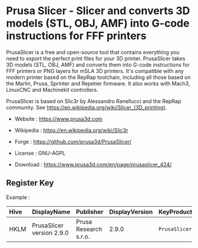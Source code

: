 # Prusa Slicer - Slicer and converts 3D models (STL, OBJ, AMF) into G-code instructions for FFF printers

PrusaSlicer is a free and open-source tool that contains everything you
need to export the perfect print files for your 3D printer.
PrusaSlicer takes 3D models (STL, OBJ, AMF) and converts them into G-code
instructions for FFF printers or PNG layers for mSLA 3D printers. It's
compatible with any modern printer based on the RepRap toolchain, including all
those based on the Marlin, Prusa, Sprinter and Repetier firmware. It also works
with Mach3, LinuxCNC and Machinekit controllers.

PrusaSlicer is based on Slic3r by Alessandro Ranellucci and the RepRap community.
See https://en.wikipedia.org/wiki/Slicer_(3D_printing).

* Website : https://www.prusa3d.com
* Wikipedia : https://en.wikipedia.org/wiki/Slic3r
* Forge : https://github.com/prusa3d/PrusaSlicer/
* License : GNU-AGPL

* Download : https://www.prusa3d.com/en/page/prusaslicer_424/


## Register Key

Example :

 | Hive | DisplayName | Publisher | DisplayVersion | KeyProduct | UninstallExe |
 |:---- |:----------- |:--------- |:-------------- |:---------- |:------------ |
 | HKLM | PrusaSlicer version 2.9.0 | Prusa Research s.r.o. | 2.9.0 | `PrusaSlicer_is1` | `C:\Program Files\Prusa3D\PrusaSlicer\uninstall.bat` |
